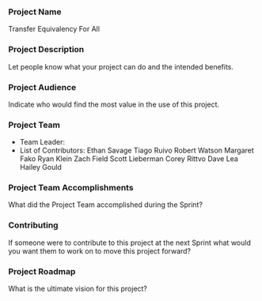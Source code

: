 ### Project Name
Transfer Equivalency For All

### Project Description
Let people know what your project can do and the intended benefits. 

### Project Audience
Indicate who would find the most value in the use of this project.

### Project Team

* Team Leader:
* List of Contributors:
    Ethan Savage
    Tiago Ruivo
    Robert Watson
    Margaret Fako
    Ryan Klein
    Zach Field
    Scott Lieberman
    Corey Rittvo
    Dave Lea
    Hailey Gould
    
### Project Team Accomplishments
What did the Project Team accomplished during the Sprint?

### Contributing
If someone were to contribute to this project at the next Sprint what would you want them to work on to move this project forward?

### Project Roadmap
What is the ultimate vision for this project?
